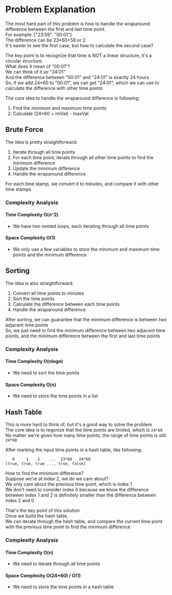 # Problem Explanation

The most hard part of this problem is how to handle the wraparound difference between the first and last time point.<br>
For example: ["23:59", "00:01"]<br>
The difference can be 23*60+58 or 2<br>
It's easier to see the first case, but how to calculate the second case?<br>

The key point is to recognize that time is NOT a linear structure, it's a circular structure.<br>
What does it mean of "00:01"?<br>
We can think of it as "24:01"<br>
And the difference between "00:01" and "24:01" is exactly 24 hours<br>
So, if we add 24*60 to "00:01", we can get "24:01", which we can use to calculate the difference with other time points<br>

The core idea to handle the wraparound difference is following:
1. Find the minimum and maximum time points
2. Calculate (24*60 + miVal) - maxVal

## Brute Force
The idea is pretty straightforward:
1. Iterate through all time points
2. For each time point, iterate through all other time points to find the minimum difference
3. Update the minimum difference
4. Handle the wraparound difference

For each time stamp, we convert it to minutes, and compare it with other time stamps<br>

### Complexity Analysis
#### Time Complexity O(n^2)
- We have two nested loops, each iterating through all time points

#### Space Complexity O(1)
- We only use a few variables to store the minimum and maximum time points and the minimum difference

## Sorting
The idea is also straightforward:
1. Convert all time points to minutes
2. Sort the time points
3. Calculate the difference between each time points
4. Handle the wraparound difference

After sorting, we can guarantee that the minimum difference is between two adjacent time points<br>
So, we just need to find the minimum difference between two adjacent time points, and the minimum difference between the first and last time points<br>

### Complexity Analysis
#### Time Complexity O(nlogn)
- We need to sort the time points

#### Space Complexity O(n)
- We need to store the time points in a list

## Hash Table
This is more hard to think of, but it's a good way to solve the problem<br>
The core idea is to regonize that the time points are limited, which is `24*60`<br>
No matter we're given how many time points, the range of time points is still `24*60`<br>

After marking the input time points in a hash table, like following:
```
   0     1    2    ...  23*60   24*60
[true, true, true ..., true, false]
```
How to find the minimum difference?<br>
Suppose we're at index 2, we do we care about?<br>
We only care about the previous time point, which is index 1<br>
We don't need to consider index 0 because we know the difference between index 1 and 2 is definitely smaller than the difference between index 2 and 0<br>

That's the key point of this solution<br>
Once we build the hash table,<br>
We can iterate through the hash table, and compare the current time point with the previous time point to find the minimum difference<br>


### Complexity Analysis
#### Time Complexity O(n)
- We need to iterate through all time points

#### Space Complexity O(24*60) / O(1)
- We need to store the time points in a hash table
